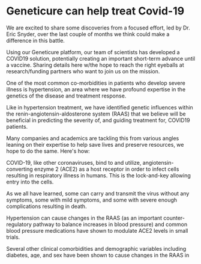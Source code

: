 ---
---

# Geneticure can help treat Covid-19

We are excited to share some discoveries from a focused effort, led by Dr. Eric Snyder, over the last couple of months we think could make a difference in this battle.

Using our Geneticure platform, our team of scientists has developed a COVID19 solution, potentially creating an important short-term advance until a vaccine. Sharing details here w/the hope to reach the right eyeballs at research/funding partners who want to join us on the mission.

One of the most common co-morbidities in patients who develop severe illness is hypertension, an area where we have profound expertise in the genetics of the disease and treatment response.

Like in hypertension treatment, we have identified genetic influences within the renin-angiotensin-aldosterone system (RAAS) that we believe will be beneficial in predicting the severity of, and guiding treatment for, COVID19 patients.

Many companies and academics are tackling this from various angles leaning on their expertise to help save lives and preserve resources, we hope to do the same. Here's how:

COVID-19, like other coronaviruses, bind to and utilize, angiotensin-converting enzyme 2 (ACE2) as a host receptor in order to infect cells resulting in respiratory illness in humans. This is the lock-and-key allowing entry into the cells.

As we all have learned, some can carry and transmit the virus without any symptoms, some with mild symptoms, and some with severe enough complications resulting in death.

Hypertension can cause changes in the RAAS (as an important counter-regulatory pathway to balance increases in blood pressure) and common blood pressure medications have shown to modulate ACE2 levels in small trials.

Several other clinical comorbidities and demographic variables including diabetes, age, and sex have been shown to cause changes in the RAAS in animal models: these are all associated with differences in COVID-19 presentation.

Using the data that are available from these patients with varying levels of severity, it is clear that differences in endogenous ACE2 levels may alter the risk of disease transmission along with the degree of severity of disease progression.

Not all hypertensives, diabetics, or men develop COVID-19, and many without these factors ultimately develop COVID-19 at varying degrees of severity, suggesting genetics may be one of many factors that is important.

Interestingly, there are important potential differences in the importance of ACE2 pre-vs. post-infection. With high ACE2 levels likely being protective for the heart and lungs post-infection. Given this complex relationship: further study is certainly warranted.

With our cheek-swab test, we can identify patients who likely have low vs. high ACE2 levels, based on genetic variants important in the RAAS, to triage their risk for disease progression. We are beginning clinical research trials on this.

We can also utilize this genetic information to suggest common medication adjustments that can be utilized to reduce ACE2 concentrations, hopefully improving outcomes and saving lives.

Like other scientific hypotheses, and similar to our other panels along similar physiologic pathways, we look forward to performing scientific studies on this hypothesis in hopes to do our part to help with COVID-19, leveraging our expertise on this pathway.

Please reach out if you have feedback or would like to join us on this mission: info@geneticure.com
